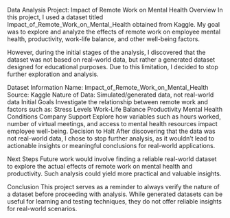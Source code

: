 Data Analysis Project: Impact of Remote Work on Mental Health
Overview
In this project, I used a dataset titled Impact_of_Remote_Work_on_Mental_Health obtained from Kaggle. My goal was to explore and analyze the effects of remote work on employee mental health, productivity, work-life balance, and other well-being factors.

However, during the initial stages of the analysis, I discovered that the dataset was not based on real-world data, but rather a generated dataset designed for educational purposes. Due to this limitation, I decided to stop further exploration and analysis.

Dataset Information
Name: Impact_of_Remote_Work_on_Mental_Health
Source: Kaggle
Nature of Data: Simulated/generated data, not real-world data
Initial Goals
Investigate the relationship between remote work and factors such as:
Stress Levels
Work-Life Balance
Productivity
Mental Health Conditions
Company Support
Explore how variables such as hours worked, number of virtual meetings, and access to mental health resources impact employee well-being.
Decision to Halt
After discovering that the data was not real-world data, I chose to stop further analysis, as it wouldn’t lead to actionable insights or meaningful conclusions for real-world applications.

Next Steps
Future work would involve finding a reliable real-world dataset to explore the actual effects of remote work on mental health and productivity. Such analysis could yield more practical and valuable insights.

Conclusion
This project serves as a reminder to always verify the nature of a dataset before proceeding with analysis. While generated datasets can be useful for learning and testing techniques, they do not offer reliable insights for real-world scenarios.
